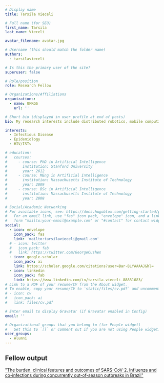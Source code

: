 ```yaml
---
# Display name
title: Tarsila Vieceli

# Full name (for SEO)
first_name: Tarsila
last_name: Vieceli

avatar_filename: avatar.jpg

# Username (this should match the folder name)
authors:
  - tarsilavieceli

# Is this the primary user of the site?
superuser: false

# Role/position
role: Research Fellow

# Organizations/Affiliations
organizations:
  - name: UFRGS
    url: ''

# Short bio (displayed in user profile at end of posts)
bio: My research interests include distributed robotics, mobile computing and programmable matter.

interests:
  - Infectious Disease
  - Epidemiology
  - HIV/ISTs

# education:
#   courses:
#     - course: PhD in Artificial Intelligence
#       institution: Stanford University
#       year: 2012
#     - course: MEng in Artificial Intelligence
#       institution: Massachusetts Institute of Technology
#       year: 2009
#     - course: BSc in Artificial Intelligence
#       institution: Massachusetts Institute of Technology
#       year: 2008

# Social/Academic Networking
# For available icons, see: https://docs.hugoblox.com/getting-started/page-builder/#icons
#   For an email link, use "fas" icon pack, "envelope" icon, and a link in the
#   form "mailto:your-email@example.com" or "#contact" for contact widget.
social:
  - icon: envelope
    icon_pack: fas
    link: 'mailto:tarsilavieceli@gmail.com'
  # - icon: twitter
  #   icon_pack: fab
  #   link: https://twitter.com/GeorgeCushen
  - icon: google-scholar
    icon_pack: ai
    link: https://scholar.google.com/citations?user=Bar-BLYAAAAJ&hl=
  - icon: linkedin
    icon_pack: fab
    link: https://www.linkedin.com/in/tarsila-vieceli-88831083/
# Link to a PDF of your resume/CV from the About widget.
# To enable, copy your resume/CV to `static/files/cv.pdf` and uncomment the lines below.
# - icon: cv
#   icon_pack: ai
#   link: files/cv.pdf

# Enter email to display Gravatar (if Gravatar enabled in Config)
email: ''

# Organizational groups that you belong to (for People widget)
#   Set this to `[]` or comment out if you are not using People widget.
user_groups:
  - Alumni
---
```


## Fellow output
<a href="https://linkinghub.elsevier.com/retrieve/pii/S0033-3506(24)00427-X" target="_blank">"The burden, clinical features and outcomes of SARS-CoV-2, Influenza and co-infections during concurrently out-of-season outbreaks in Brazil"</a>
</p>